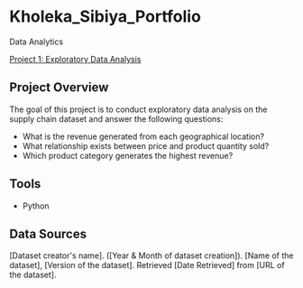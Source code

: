 # Kholeka_Sibiya_Portfolio
Data Analytics

[Project 1: Exploratory Data Analysis](https://github.com/Kholeka98/Data_Cleaning_Excel/blob/main)

## Project Overview
The goal of this project is to conduct exploratory data analysis on the supply chain dataset and answer the following questions:
- What is the revenue generated from each geographical location?
- What relationship exists between price and product quantity sold?
- Which product category generates the highest revenue?

## Tools 
- Python

## Data Sources
[Dataset creator's name]. ([Year &amp; Month of dataset creation]). [Name of the dataset], [Version of the dataset]. Retrieved [Date Retrieved] from [URL of the dataset].

